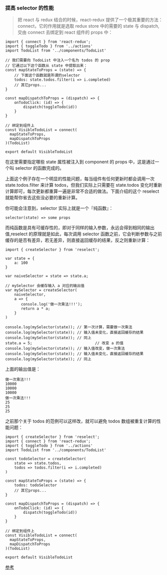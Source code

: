 ### 提高 selector 的性能

> 把 react 与 redux 结合的时候，react-redux 提供了一个极其重要的方法：connect，它的作用就是选取 redux store 中的需要的 state 与 dispatch, 交由 connect 去绑定到 react 组件的 props 中：

```
import { connect } from 'react-redux';
import { toggleTodo } from '../actions'
import TodoList from '../components/TodoList'

// 我们需要向 TodoList 中注入一个名为 todos 的 prop
// 它通过以下这个函数从 state 中提取出来：
const mapStateToProps = (state) => {
    // 下面这个函数就是所谓的selector
    todos: state.todos.filter(i => i.completed)
    // 其它props...
}

const mapDispatchToProps = (dispatch) => {
	onTodoClick: (id) => {
		dispatch(toggleTodo(id))
	}
}

// 绑定到组件上
const VisibleTodoList = connect(
  mapStateToProps,
  mapDispatchToProps
)(TodoList)

export default VisibleTodoList
```

在这里需要指定哪些 state 属性被注入到 component 的 props 中，这是通过一个叫 selector 的函数完成的。

上面这个例子存在一个明显的性能问题，每当组件有任何更新时都会调用一次 state.todos.filter 来计算 todos，但我们实际上只需要在 state.todos 变化时重新计算即可，每次更新都重算一遍是非常不合适的做法。下面介绍的这个 reselect 就能帮你省去这些没必要的重新计算。

你可能会注意到，selector 实际上就是一个『纯函数』：

```
selector(state) => some props
```

而纯函数是具有可缓存性的，即对于同样的输入参数，永远会得到相同的输出值,reselect 的原理就是如此，每次调用 selector 函数之前，它会判断参数与之前缓存的是否有差异，若无差异，则直接返回缓存的结果，反之则重新计算：

```
import { createSelector } from 'reselect';

var state = {
    a: 100
}

var naiveSelector = state => state.a;

// mySelector 会缓存输入 a 对应的输出值
var mySelector = createSelector(
	naiveSelector, 
	a => {
	   console.log('做一次乘法!!!');
	   return a * a;
	}
)

console.log(mySelector(state));	// 第一次计算，需要做一次乘法
console.log(mySelector(state));	// 输入值未变化，直接返回缓存的结果
console.log(mySelector(state));	// 同上
state.a = 5;							// 改变 a 的值
console.log(mySelector(state));	// 输入值改变，做一次乘法
console.log(mySelector(state));	// 输入值未变化，直接返回缓存的结果
console.log(mySelector(state));	// 同上
```

上面的输出值是：

```
做一次乘法!!!
10000
10000
10000
做一次乘法!!!
25
25
25
```

之前那个关于 todos 的范例可以这样改，就可以避免 todos 数组被重复计算的性能问题：

```
import { createSelector } from 'reselect';
import { connect } from 'react-redux';
import { toggleTodo } from '../actions'
import TodoList from '../components/TodoList'

const todoSelector = createSelector(
	state => state.todos,
	todos => todos.filter(i => i.completed)
)

const mapStateToProps = (state) => {
    todos: todoSelector
    // 其它props...
}

const mapDispatchToProps = (dispatch) => {
	onTodoClick: (id) => {
		dispatch(toggleTodo(id))
	}
}

// 绑定到组件上
const VisibleTodoList = connect(
  mapStateToProps,
  mapDispatchToProps
)(TodoList)

export default VisibleTodoList
```

[参考](https://github.com/reactjs/reselect)

